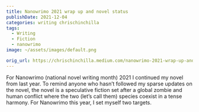 ```yaml
---
title: Nanowrimo 2021 wrap up and novel status
publishDate: 2021-12-04
categories: writing chrischinchilla
tags: 
  - Writing
  - Fiction
  - nanowrimo
image: ~/assets/images/default.png

orig_url: https://chrischinchilla.medium.com/nanowrimo-2021-wrap-up-and-novel-status-798214d19cec
---
```


For Nanowrimo (national novel writing month) 2021 I continued my novel from last year. To remind anyone who hasn’t followed my sparse updates on the novel, the novel is a speculative fiction set after a global zombie and human conflict where the two (let’s call them) species coexist in a tense harmony. For Nanowrimo this year, I set myself two targets.